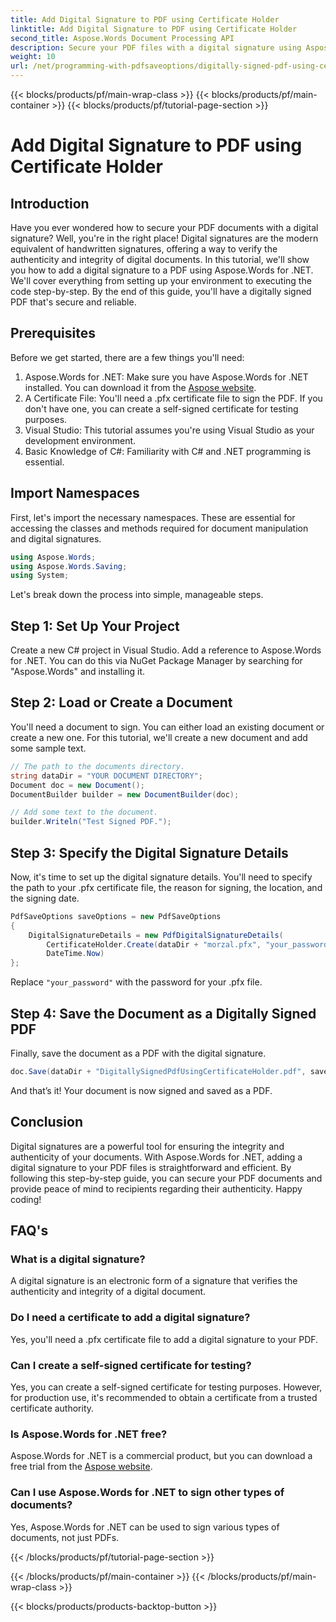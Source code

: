 ```yaml
---
title: Add Digital Signature to PDF using Certificate Holder
linktitle: Add Digital Signature to PDF using Certificate Holder
second_title: Aspose.Words Document Processing API
description: Secure your PDF files with a digital signature using Aspose.Words for .NET. Follow this step-by-step guide to add a digital signature to your PDFs effortlessly.
weight: 10
url: /net/programming-with-pdfsaveoptions/digitally-signed-pdf-using-certificate-holder/
---
```


{{< blocks/products/pf/main-wrap-class >}}
{{< blocks/products/pf/main-container >}}
{{< blocks/products/pf/tutorial-page-section >}}

# Add Digital Signature to PDF using Certificate Holder

## Introduction

Have you ever wondered how to secure your PDF documents with a digital signature? Well, you're in the right place! Digital signatures are the modern equivalent of handwritten signatures, offering a way to verify the authenticity and integrity of digital documents. In this tutorial, we'll show you how to add a digital signature to a PDF using Aspose.Words for .NET. We'll cover everything from setting up your environment to executing the code step-by-step. By the end of this guide, you'll have a digitally signed PDF that's secure and reliable.

## Prerequisites

Before we get started, there are a few things you'll need:

1. Aspose.Words for .NET: Make sure you have Aspose.Words for .NET installed. You can download it from the [Aspose website](https://releases.aspose.com/words/net/).
2. A Certificate File: You'll need a .pfx certificate file to sign the PDF. If you don't have one, you can create a self-signed certificate for testing purposes.
3. Visual Studio: This tutorial assumes you're using Visual Studio as your development environment.
4. Basic Knowledge of C#: Familiarity with C# and .NET programming is essential.

## Import Namespaces

First, let's import the necessary namespaces. These are essential for accessing the classes and methods required for document manipulation and digital signatures.

```csharp
using Aspose.Words;
using Aspose.Words.Saving;
using System;
```

Let's break down the process into simple, manageable steps.

## Step 1: Set Up Your Project

Create a new C# project in Visual Studio. Add a reference to Aspose.Words for .NET. You can do this via NuGet Package Manager by searching for "Aspose.Words" and installing it.

## Step 2: Load or Create a Document

You'll need a document to sign. You can either load an existing document or create a new one. For this tutorial, we'll create a new document and add some sample text.

```csharp
// The path to the documents directory.
string dataDir = "YOUR DOCUMENT DIRECTORY";
Document doc = new Document();
DocumentBuilder builder = new DocumentBuilder(doc);

// Add some text to the document.
builder.Writeln("Test Signed PDF.");
```

## Step 3: Specify the Digital Signature Details

Now, it's time to set up the digital signature details. You'll need to specify the path to your .pfx certificate file, the reason for signing, the location, and the signing date.

```csharp
PdfSaveOptions saveOptions = new PdfSaveOptions
{
    DigitalSignatureDetails = new PdfDigitalSignatureDetails(
        CertificateHolder.Create(dataDir + "morzal.pfx", "your_password"), "reason", "location",
        DateTime.Now)
};
```

Replace `"your_password"` with the password for your .pfx file.

## Step 4: Save the Document as a Digitally Signed PDF

Finally, save the document as a PDF with the digital signature.

```csharp
doc.Save(dataDir + "DigitallySignedPdfUsingCertificateHolder.pdf", saveOptions);
```

And that’s it! Your document is now signed and saved as a PDF.

## Conclusion

Digital signatures are a powerful tool for ensuring the integrity and authenticity of your documents. With Aspose.Words for .NET, adding a digital signature to your PDF files is straightforward and efficient. By following this step-by-step guide, you can secure your PDF documents and provide peace of mind to recipients regarding their authenticity. Happy coding!

## FAQ's

### What is a digital signature?
A digital signature is an electronic form of a signature that verifies the authenticity and integrity of a digital document.

### Do I need a certificate to add a digital signature?
Yes, you'll need a .pfx certificate file to add a digital signature to your PDF.

### Can I create a self-signed certificate for testing?
Yes, you can create a self-signed certificate for testing purposes. However, for production use, it's recommended to obtain a certificate from a trusted certificate authority.

### Is Aspose.Words for .NET free?
Aspose.Words for .NET is a commercial product, but you can download a free trial from the [Aspose website](https://releases.aspose.com/).

### Can I use Aspose.Words for .NET to sign other types of documents?
Yes, Aspose.Words for .NET can be used to sign various types of documents, not just PDFs.

{{< /blocks/products/pf/tutorial-page-section >}}

{{< /blocks/products/pf/main-container >}}
{{< /blocks/products/pf/main-wrap-class >}}

{{< blocks/products/products-backtop-button >}}
